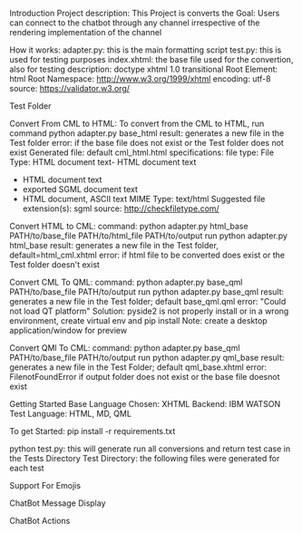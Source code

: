 Introduction
Project description:
This Project is converts the 
Goal: Users can connect to the chatbot through any channel irrespective of the rendering implementation of the channel

How it works:
adapter.py: this is the main formatting script
test.py: this is used for testing purposes
index.xhtml: the base file used for the convertion, also for testing 
description: doctype xhtml 1.0 transitional  Root Element: html Root Namespace: http://www.w3.org/1999/xhtml encoding: utf-8 source: https://validator.w3.org/

Test Folder


Convert From CML to HTML:
To convert from the CML to HTML, 
run command python adapter.py base_html
result: generates a new file in the Test folder
error: if the base file does not exist or the Test folder does not exist
Generated file: default cml_html.html specifications: file type: 
File Type: HTML document text- HTML document text
- HTML document text
- exported SGML document text
- HTML document, ASCII text
MIME Type: text/html
Suggested file extension(s): sgml
source: http://checkfiletype.com/

Convert HTML to CML:
command: python adapter.py html_base PATH/to/base_file PATH/to/html_file PATH/to/output
run python adapter.py html_base
result: generates a new file in the Test folder, default=html_cml.xhtml
error: if html file to be converted does exist or the Test folder doesn't exist

Convert CML To QML:
command: python adapter.py base_qml PATH/to/base_file PATH/to/output
run python adapter.py base_qml
result: generates a new file in the Test folder; default base_qml.qml
error: "Could not load QT platform" Solution: pyside2 is not properly install or in a wrong environment, create virtual env and pip install
Note: create a desktop application/window for preview

Convert QMl To CML:
command: python adapter.py base_qml PATH/to/base_file PATH/to/output
run python adapter.py qml_base
result: generates a new file in the Test Folder; default qml_base.xhtml
error: FilenotFoundError if output folder does not exist or the base file doesnot exist

Getting Started
Base Language Chosen: XHTML
Backend: IBM WATSON
Test Language: HTML, MD, QML

To get Started:
pip install -r requirements.txt

python test.py: this will generate run all conversions and return test case in the Tests Directory
Test Directory: the following files were generated for each test

Support For Emojis

ChatBot Message Display 

ChatBot Actions

